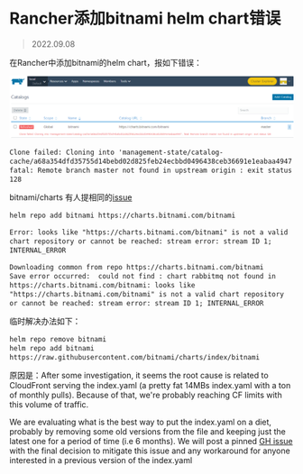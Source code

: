 # Rancher添加bitnami helm chart错误

> 2022.09.08

在Rancher中添加bitnami的helm chart，报如下错误：

<img src="bitnami_imgs/rancher_catalog_error.png" alt="" />

```
Clone failed: Cloning into 'management-state/catalog-cache/a68a354dfd35755d14bebd02d825feb24ecbbd0496438ceb36691e1eabaa4947'... fatal: Remote branch master not found in upstream origin : exit status 128	
```

bitnami/charts 有人提相同的[issue](https://github.com/bitnami/charts/issues/8433)

```
helm repo add bitnami https://charts.bitnami.com/bitnami
```

```
Error: looks like "https://charts.bitnami.com/bitnami" is not a valid chart repository or cannot be reached: stream error: stream ID 1; INTERNAL_ERROR
```

```
Downloading common from repo https://charts.bitnami.com/bitnami
Save error occurred:  could not find : chart rabbitmq not found in https://charts.bitnami.com/bitnami: looks like "https://charts.bitnami.com/bitnami" is not a valid chart repository or cannot be reached: stream error: stream ID 1; INTERNAL_ERROR
```


临时解决办法如下：

```
helm repo remove bitnami
helm repo add bitnami  https://raw.githubusercontent.com/bitnami/charts/index/bitnami
```

原因是：After some investigation, it seems the root cause is related to CloudFront serving the index.yaml (a pretty fat 14MBs index.yaml with a ton of monthly pulls). Because of that, we're probably reaching CF limits with this volume of traffic.

We are evaluating what is the best way to put the index.yaml on a diet, probably by removing some old versions from the file and keeping just the latest one for a period of time (i.e 6 months). We will post a pinned [GH issue](https://github.com/bitnami/charts/issues/10539) with the final decision to mitigate this issue and any workaround for anyone interested in a previous version of the index.yaml